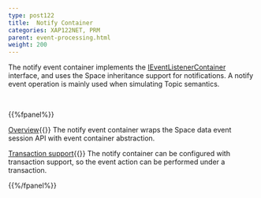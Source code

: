 ```yaml
---
type: post122
title:  Notify Container
categories: XAP122NET, PRM
parent: event-processing.html
weight: 200
---
```



The notify event container implements the [IEventListenerContainer](./event-listener-container.html) interface, and uses the Space inheritance support for notifications.
A notify event operation is mainly used when simulating Topic semantics.

<br>

{{%fpanel%}}

[Overview](./notify-container.html){{<wbr>}}
The notify event container wraps the Space data event session API with event container abstraction.

[Transaction support](./notify-container-transactions.html){{<wbr>}}
The notify container can be configured with transaction support, so the event action can be performed under a transaction.

{{%/fpanel%}}

